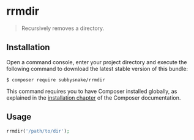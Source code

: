 # rrmdir

> Recursively removes a directory.

## Installation

Open a command console, enter your project directory and execute the
following command to download the latest stable version of this bundle:

```console
$ composer require subbysnake/rrmdir
```

This command requires you to have Composer installed globally, as explained
in the [installation chapter](https://getcomposer.org/doc/00-intro.md)
of the Composer documentation.

## Usage

```php
rrmdir('/path/to/dir');
```